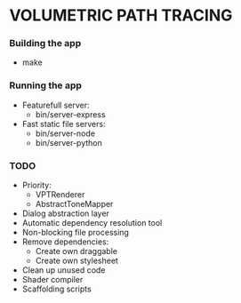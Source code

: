 # VOLUMETRIC PATH TRACING #

### Building the app
* make

### Running the app
* Featurefull server:
  - bin/server-express
* Fast static file servers:
  - bin/server-node
  - bin/server-python

### TODO
* Priority:
  - VPTRenderer
  - AbstractToneMapper
* Dialog abstraction layer
* Automatic dependency resolution tool
* Non-blocking file processing
* Remove dependencies:
  - Create own draggable
  - Create own stylesheet
* Clean up unused code
* Shader compiler
* Scaffolding scripts
